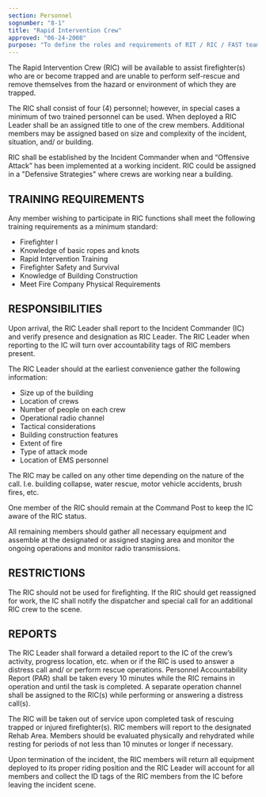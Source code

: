 ```yaml
---
section: Personnel
sognumber: "8-1"
title: "Rapid Intervention Crew"
approved: "06-24-2008"
purpose: "To define the roles and requirements of RIT / RIC / FAST teams."
---
```


The Rapid Intervention Crew (RIC) will be available to assist firefighter(s) who are or become trapped and are unable to perform self-rescue and remove themselves from the hazard or environment of which they are trapped.  

The RIC shall consist of four (4) personnel; however, in special cases a minimum of two trained personnel can be used.  When deployed a RIC Leader shall be an assigned title to one of the crew members.  Additional members may be assigned based on size and complexity of the incident, situation, and/ or building.  

RIC shall be established by the Incident Commander when and “Offensive Attack” has been implemented at a working incident.  RIC could be assigned in a "Defensive Strategies" where crews are working near a building.

TRAINING REQUIREMENTS
---------------------

Any member wishing to participate in RIC functions shall meet the following training requirements as a minimum standard&colon;

* Firefighter I
* Knowledge of basic ropes and knots 
* Rapid Intervention Training
* Firefighter Safety and Survival 
* Knowledge of Building Construction
* Meet Fire Company Physical Requirements

RESPONSIBILITIES
----------------

Upon arrival, the RIC Leader shall report to the Incident Commander (IC) and verify presence and designation as RIC Leader.  The RIC Leader when reporting to the IC will turn over accountability tags of RIC members present.  

The RIC Leader should at the earliest convenience gather the following information&colon;

* Size up of the building
* Location of crews
* Number of people on each crew
* Operational radio channel 
* Tactical considerations
* Building construction features
* Extent of fire
* Type of attack mode
* Location of EMS personnel 

The RIC may be called on any other time depending on the nature of the call. I.e. building collapse, water rescue, motor vehicle accidents, brush fires, etc. 

One member of the RIC should remain at the Command Post to keep the IC aware of the RIC status.  

All remaining members should gather all necessary equipment and assemble at the designated or assigned staging area and monitor the ongoing operations and monitor radio transmissions.  

RESTRICTIONS
------------

The RIC should not be used for firefighting.  If the RIC should get reassigned for work, the IC shall notify the dispatcher and special call for an additional RIC crew to the scene.  

REPORTS
-------

The RIC Leader shall forward a detailed report to the IC of the crew’s activity, progress location, etc. when or if the RIC is used to answer a distress call and/ or perform rescue operations.  Personnel Accountability Report (PAR) shall be taken every 10 minutes while the RIC remains in operation and until the task is completed.  A separate operation channel shall be assigned to the RIC(s) while performing or answering a distress call(s).  

The RIC will be taken out of service upon completed task of rescuing trapped or injured firefighter(s). RIC members will report to the designated Rehab Area.  Members should be evaluated physically and rehydrated while resting for periods of not less than 10 minutes or longer if necessary.  

Upon termination of the incident, the RIC members will return all equipment deployed to its proper riding position and the RIC Leader will account for all members and collect the ID tags of the RIC members from the IC before leaving the incident scene.  
